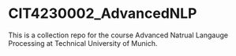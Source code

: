 # CIT4230002_AdvancedNLP

This is a collection repo for the course Advanced Natrual Langauge Processing at Technical University of Munich.
